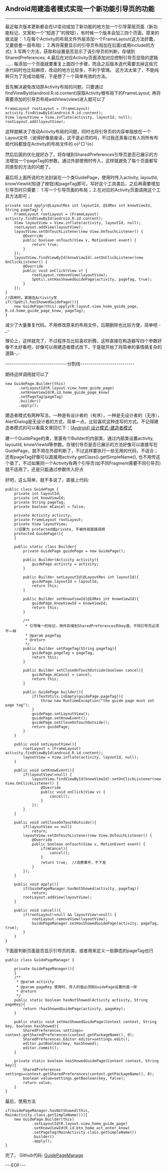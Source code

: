 ##  Android用建造者模式实现一个新功能引导页的功能

------------------------------

最近每次版本更新都会在UI变动或加了新功能的地方加一个引导蒙层页面（新功能标记、文案和一个“知道了”的按钮），有时候一个版本会加三四个页面，原来的做法是：
1.在每个Activity的布局文件外层添加一个FrameLayout(这方法好蠢，又要嵌套一层布局)；
2.再将需要显示的引导页布局加在后面(或用include的方式);
3.写两个方法，获取和设置是否显示了该引导页的判断，存储到SharedPreferences;
4.最后在对应Activity页面添加对应控制引导页显隐的逻辑
……
每添加一个页面就要重复上面四个步骤，而且之后版本迭代需要去掉这些冗余代码时也比较麻烦，改动的地方比较多，不利于管理。
这方法太笨了，不能纯粹只为了完成功能呀，于是想了一个简单有效的方法。

首先解决避免改动原Activity布局的问题，只要通过findViewById(android.R.id.content)获取Activity根布局下的FrameLayout, 再将需要添加的引导页布局addView(view)进入就可以了
```
FrameLayout rootLayout = (FrameLayout) activity.findViewById(android.R.id.content);
View layoutView = View.inflate(activity, layoutId, null);
rootLayout.add(layoutView);
```
这样就解决了改动Activity布局的问题，同时也将引导页的内容单独放在一个Layout文件（说得好像是废话，这不是必须的吗，不过我还真看过有人将所有布局代码都放在Activity的布局文件的 o(╯□╰)o）

然后后面的优化就好办了。将存储到SharedPreferences引导页是否已展示的方法增加一个pageTag的参数，通过外部使用时传入，这样就避免了每个页面都写同类型的方法的问题了。

最后将上面所说的方法封装在一个类GuidePage，使用时传入activity, layoutId, knowViewId(知道了按钮)和pageTag即可，写好这个工具类后，之后再需要增加引导页时只需要：
1.写一个引导页面的布局；
2.在对应的Activity页面调用这个工具方法即可；
```
private void apply(@LayoutRes int layoutId, @IdRes int knowViewId, String pageTag) {
    FrameLayout rootLayout = (FrameLayout) activity.findViewById(android.R.id.content);
    View layoutView = View.inflate(activity, layoutId, null);
    rootLayout.addView(layoutView);
    layoutView.setOnTouchListener(new View.OnTouchListener() {
        @Override
        public boolean onTouch(View v, MotionEvent event) {
            return true;
        }
    });
    layoutView.findViewById(knowViewId).setOnClickListener(new OnClickListener() {
        @Override
        public void onClick(View v) {
            rootLayout.removeView(layoutView);
            SpUtil.setHasShowedGuidePage(activity, pageTag, true);
        }
    });
}
//调用时，直接在Activity写
if(!SpUtil.hasShowedGuidePage()){
    new GuidePage(this).apply(R.layout.view_home_guide_page, R.id.home_guide_page_know, pageTag);
}
```

减少了大量重复代码，不用修改原来的布局文件，后期删除也比较方便，简单吧  -_-

理论上，这样就完了，不过程序员比较喜欢折腾，这样直接在构造器写四个参数好像不太好看吧，好像可以用建造者模式改下，于是就开始了将简单的事情搞复杂的道路-_-

-------------------------------分割线---------------------------

期待这样调用就可以了
```
new GuidePage.Builder(this)
      .setLayoutId(R.layout.view_home_guide_page)
      .setKnowViewId(R.id.home_guide_page_know)
      .setPageTag(pageTag)
      .builder()
      .apply();
```
建造者模式有两种写法，一种是有设计者的（有序），一种是无设计者的（无序），AlertDialog是无设计者的方式，简单一点，比较喜欢这种连写的方式。不记得建造者模式的可以看篇文章回忆下：[[Android] 设计模式-建造者模式](http://blog.qiji.tech/archives/5886)

建一个GuidePage的类，里面有个Builder的内部类，通过内部类设置activity, layoutId, knowViewId等参数。存储引导页是否已展示的方法好像可以直接写在GuidePage，就不用在外部判断了，不过这样要执行一些无用的代码，不适合；还有pageTag好像可以直接用activity.getClass().getSimpleName(), 也不用传这个值了，不过如果同一个Activity有两个引导页(如不同Fragment需要不同引导页)就不适用了，还是只能通过参数传入好点

好吧，这么简单，就不多说了，直接上代码:
```
public class GuidePage {
    private int layoutId;
    private int knowViewId;
    private String pageTag;
    private boolean mCancel = false;

    private Activity activity;
    private FrameLayout rootLayout;
    private View layoutView;
    //设置为 protected或private, 不被外部直接调用
    protected GuidePage(){
    }

    public static class Builder{
        private GuidePage guidePage = new GuidePage();

        public Builder(Activity activity){
            guidePage.activity = activity;
        }

        public Builder setLayoutId(@LayoutRes int layoutId){
            guidePage.layoutId = layoutId;
            return this;
        }

        public Builder setKnowViewId(@IdRes int knowViewId){
            guidePage.knowViewId = knowViewId;
            return this;
        }

        /**
         * 引导唯一的标记，用作存储到SharedPreferences的key值，不同引导页必须不一样
         * @param pageTag
         * @return
         */
        public Builder setPageTag(String pageTag){
            guidePage.pageTag = pageTag;
            return this;
        }

        public Builder setCloseOnTouchOutside(boolean cancel){
            guidePage.mCancel = cancel;
            return this;
        }

        public GuidePage builder(){
            if(TextUtils.isEmpty(guidePage.pageTag)){
                throw new RuntimeException("the guide page must set page tag");
            }
            guidePage.setLayoutView();
            guidePage.setKnowEvent();
            guidePage.setCloseOnTouchOutside();
            return guidePage;
        }
    }

    public void setLayoutView(){
        rootLayout = (FrameLayout) activity.findViewById(android.R.id.content);
        layoutView = View.inflate(activity, layoutId, null);
    }

    public void setKnowEvent(){
        if(layoutView!=null) {
            layoutView.findViewById(knowViewId).setOnClickListener(new View.OnClickListener() {
                @Override
                public void onClick(View v) {
                    cancel();
                }
            });
        }
    }

    public void setCloseOnTouchOutside(){
        if(layoutView == null)
            return;
        layoutView.setOnTouchListener(new View.OnTouchListener() {
            @Override
            public boolean onTouch(View v, MotionEvent event) {
                if(mCancel){
                    cancel();
                }
                return true;  //消费事件，不下发
            }
        });
    }

    public void apply(){
        if(GuidePageManager.hasNotShowed(activity, pageTag))
            return;
        rootLayout.addView(layoutView);
    }

    public void cancel(){
        if(rootLayout!=null && layoutView!=null) {
            rootLayout.removeView(layoutView);
            GuidePageManager.setHasShowedGuidePage(activity, pageTag, true);
        }
    }
}
```
下面是判断页面是否显示引导页的类，或者用来定义一些静态的pageTag也行
```
public class GuidePageManager {

    private GuidePageManager(){
    }
    /**
     * @param activity
     * @param pageKey 使用时，传入的值必须和GuidePage设置的值一样
     * @return
     */
    public static boolean hasNotShowed(Activity activity, String pageKey){
        return !hasShowedGuidePage(activity, pageKey);
    }

    public static void setHasShowedGuidePage(Context context, String key, boolean hasShowed){
        SharedPreferences settings= context.getSharedPreferences(context.getPackageName(), 0);
        SharedPreferences.Editor editor=settings.edit();
        editor.putBoolean(key, hasShowed);
        editor.commit();
    }

    private static boolean hasShowedGuidePage(Context context, String key){
        SharedPreferences settings=context.getSharedPreferences(context.getPackageName(), 0);
        boolean value=settings.getBoolean(key, false);
        return value;
    }
}
```
最后，使用方法
```
if(GuidePageManager.hasNotShowed(this, MainActivity.class.getSimpleName())){
    new GuidePage.Builder(this)
            .setLayoutId(R.layout.view_home_guide_page)
            .setKnowViewId(R.id.btn_home_act_enter_know)
            .setPageTag(MainActivity.class.getSimpleName())
            .builder()
            .apply();
}
```
完了。
Github代码: [GuidePageManage](https://github.com/navyifanr/AndroidTrainingDemo/tree/master/GuidePageManage)


---EOF---

